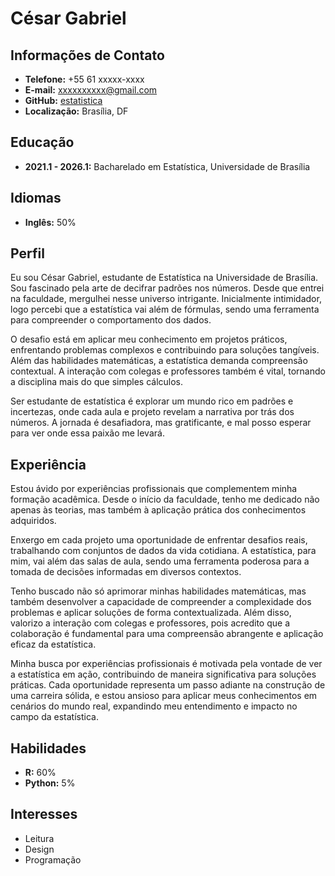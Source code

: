 # César Gabriel

## Informações de Contato

- **Telefone:** +55 61 xxxxx-xxxx
- **E-mail:** xxxxxxxxxx@gmail.com
- **GitHub:** [estatistica](https://czargab18.github.io.com/estatistica)
- **Localização:** Brasília, DF

## Educação

- **2021.1 - 2026.1:** Bacharelado em Estatística, Universidade de Brasília

## Idiomas

- **Inglês:** 50%

## Perfil


Eu sou César Gabriel, estudante de Estatística na Universidade de Brasília. Sou fascinado pela arte de decifrar padrões nos números. Desde que entrei na faculdade, mergulhei nesse universo intrigante. Inicialmente intimidador, logo percebi que a estatística vai além de fórmulas, sendo uma ferramenta para compreender o comportamento dos dados.

O desafio está em aplicar meu conhecimento em projetos práticos, enfrentando problemas complexos e contribuindo para soluções tangíveis. Além das habilidades matemáticas, a estatística demanda compreensão contextual. A interação com colegas e professores também é vital, tornando a disciplina mais do que simples cálculos.

Ser estudante de estatística é explorar um mundo rico em padrões e incertezas, onde cada aula e projeto revelam a narrativa por trás dos números. A jornada é desafiadora, mas gratificante, e mal posso esperar para ver onde essa paixão me levará.


## Experiência
Estou ávido por experiências profissionais que complementem minha formação acadêmica. Desde o início da faculdade, tenho me dedicado não apenas às teorias, mas também à aplicação prática dos conhecimentos adquiridos.

Enxergo em cada projeto uma oportunidade de enfrentar desafios reais, trabalhando com conjuntos de dados da vida cotidiana. A estatística, para mim, vai além das salas de aula, sendo uma ferramenta poderosa para a tomada de decisões informadas em diversos contextos.

Tenho buscado não só aprimorar minhas habilidades matemáticas, mas também desenvolver a capacidade de compreender a complexidade dos problemas e aplicar soluções de forma contextualizada. Além disso, valorizo a interação com colegas e professores, pois acredito que a colaboração é fundamental para uma compreensão abrangente e aplicação eficaz da estatística.

Minha busca por experiências profissionais é motivada pela vontade de ver a estatística em ação, contribuindo de maneira significativa para soluções práticas. Cada oportunidade representa um passo adiante na construção de uma carreira sólida, e estou ansioso para aplicar meus conhecimentos em cenários do mundo real, expandindo meu entendimento e impacto no campo da estatística.

## Habilidades

- **R:** 60%
- **Python:** 5%

## Interesses

- Leitura
- Design
- Programação
